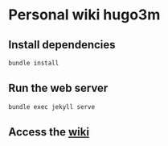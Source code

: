 # Personal wiki hugo3m

## Install dependencies

```sh
bundle install
```

## Run the web server

```sh
bundle exec jekyll serve
```

## Access the [wiki](https://hugo3m.github.io/wiki/)
